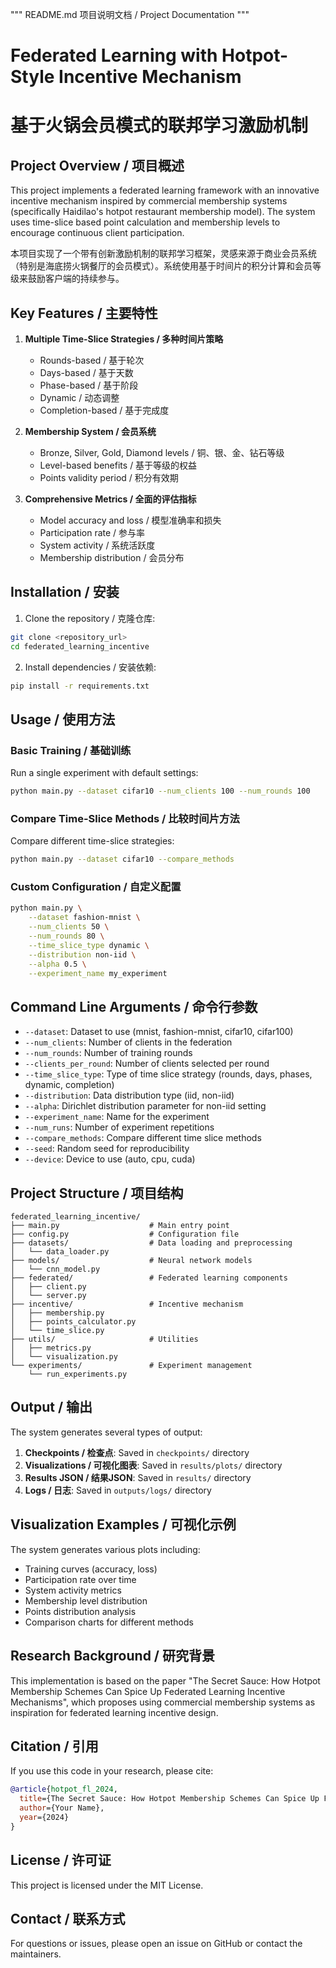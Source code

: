 """
README.md
项目说明文档 / Project Documentation
"""

# Federated Learning with Hotpot-Style Incentive Mechanism
# 基于火锅会员模式的联邦学习激励机制

## Project Overview / 项目概述

This project implements a federated learning framework with an innovative incentive mechanism inspired by commercial membership systems (specifically Haidilao's hotpot restaurant membership model). The system uses time-slice based point calculation and membership levels to encourage continuous client participation.

本项目实现了一个带有创新激励机制的联邦学习框架，灵感来源于商业会员系统（特别是海底捞火锅餐厅的会员模式）。系统使用基于时间片的积分计算和会员等级来鼓励客户端的持续参与。

## Key Features / 主要特性

1. **Multiple Time-Slice Strategies / 多种时间片策略**
   - Rounds-based / 基于轮次
   - Days-based / 基于天数
   - Phase-based / 基于阶段
   - Dynamic / 动态调整
   - Completion-based / 基于完成度

2. **Membership System / 会员系统**
   - Bronze, Silver, Gold, Diamond levels / 铜、银、金、钻石等级
   - Level-based benefits / 基于等级的权益
   - Points validity period / 积分有效期

3. **Comprehensive Metrics / 全面的评估指标**
   - Model accuracy and loss / 模型准确率和损失
   - Participation rate / 参与率
   - System activity / 系统活跃度
   - Membership distribution / 会员分布

## Installation / 安装

1. Clone the repository / 克隆仓库:
```bash
git clone <repository_url>
cd federated_learning_incentive
```

2. Install dependencies / 安装依赖:
```bash
pip install -r requirements.txt
```

## Usage / 使用方法

### Basic Training / 基础训练

Run a single experiment with default settings:
```bash
python main.py --dataset cifar10 --num_clients 100 --num_rounds 100
```

### Compare Time-Slice Methods / 比较时间片方法

Compare different time-slice strategies:
```bash
python main.py --dataset cifar10 --compare_methods
```

### Custom Configuration / 自定义配置

```bash
python main.py \
    --dataset fashion-mnist \
    --num_clients 50 \
    --num_rounds 80 \
    --time_slice_type dynamic \
    --distribution non-iid \
    --alpha 0.5 \
    --experiment_name my_experiment
```

## Command Line Arguments / 命令行参数

- `--dataset`: Dataset to use (mnist, fashion-mnist, cifar10, cifar100)
- `--num_clients`: Number of clients in the federation
- `--num_rounds`: Number of training rounds
- `--clients_per_round`: Number of clients selected per round
- `--time_slice_type`: Type of time slice strategy (rounds, days, phases, dynamic, completion)
- `--distribution`: Data distribution type (iid, non-iid)
- `--alpha`: Dirichlet distribution parameter for non-iid setting
- `--experiment_name`: Name for the experiment
- `--num_runs`: Number of experiment repetitions
- `--compare_methods`: Compare different time slice methods
- `--seed`: Random seed for reproducibility
- `--device`: Device to use (auto, cpu, cuda)

## Project Structure / 项目结构

```
federated_learning_incentive/
├── main.py                    # Main entry point
├── config.py                  # Configuration file
├── datasets/                  # Data loading and preprocessing
│   └── data_loader.py
├── models/                    # Neural network models
│   └── cnn_model.py
├── federated/                 # Federated learning components
│   ├── client.py
│   └── server.py
├── incentive/                 # Incentive mechanism
│   ├── membership.py
│   ├── points_calculator.py
│   └── time_slice.py
├── utils/                     # Utilities
│   ├── metrics.py
│   └── visualization.py
└── experiments/               # Experiment management
    └── run_experiments.py
```

## Output / 输出

The system generates several types of output:

1. **Checkpoints / 检查点**: Saved in `checkpoints/` directory
2. **Visualizations / 可视化图表**: Saved in `results/plots/` directory
3. **Results JSON / 结果JSON**: Saved in `results/` directory
4. **Logs / 日志**: Saved in `outputs/logs/` directory

## Visualization Examples / 可视化示例

The system generates various plots including:
- Training curves (accuracy, loss)
- Participation rate over time
- System activity metrics
- Membership level distribution
- Points distribution analysis
- Comparison charts for different methods

## Research Background / 研究背景

This implementation is based on the paper "The Secret Sauce: How Hotpot Membership Schemes Can Spice Up Federated Learning Incentive Mechanisms", which proposes using commercial membership systems as inspiration for federated learning incentive design.

## Citation / 引用

If you use this code in your research, please cite:
```bibtex
@article{hotpot_fl_2024,
  title={The Secret Sauce: How Hotpot Membership Schemes Can Spice Up Federated Learning Incentive Mechanisms},
  author={Your Name},
  year={2024}
}
```

## License / 许可证

This project is licensed under the MIT License.

## Contact / 联系方式

For questions or issues, please open an issue on GitHub or contact the maintainers.